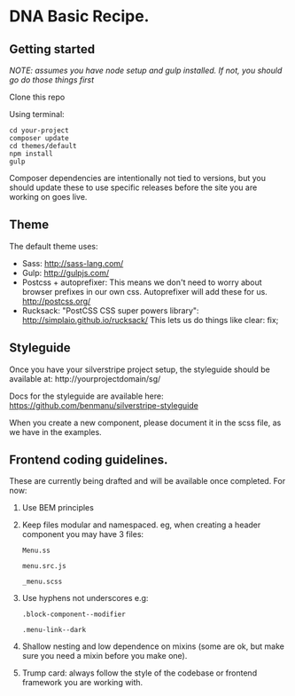 # DNA Basic Recipe.

## Getting started
_NOTE: assumes you have node setup and gulp installed. If not, you should go do those things first_  

Clone this repo

Using terminal:

	cd your-project
	composer update
	cd themes/default
	npm install
	gulp

Composer dependencies are intentionally not tied to versions, but you should update these to use specific releases before the site you are working on goes live.

## Theme
The default theme uses:
* Sass: http://sass-lang.com/
* Gulp: http://gulpjs.com/
* Postcss + autoprefixer: This means we don't need to worry about browser prefixes in our own css. Autoprefixer will add these for us. http://postcss.org/
* Rucksack: "PostCSS CSS super powers library":  http://simplaio.github.io/rucksack/ This lets us do things like clear: fix;


## Styleguide

Once you have your silverstripe project setup, the styleguide should be available at:
	http://yourprojectdomain/sg/

Docs for the styleguide are available here: https://github.com/benmanu/silverstripe-styleguide

When you create a new component, please document it in the scss file, as we have in the examples.

## Frontend coding guidelines.
These are currently being drafted and will be available once completed. For now:


1. Use BEM principles
2. Keep files modular and namespaced. eg, when creating a header component you may have 3 files:  

	``Menu.ss``

	``menu.src.js ``

	``_menu.scss``

3. Use hyphens not underscores e.g:

	``.block-component--modifier``

	``.menu-link--dark``

4. Shallow nesting and low dependence on mixins (some are ok, but make sure you need a mixin before you make one).

4. Trump card: always follow the style of the codebase or frontend framework you are working with.
